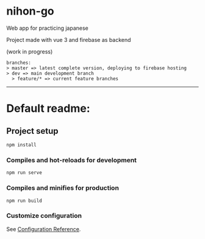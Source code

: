 # nihon-go

Web app for practicing japanese

Project made with vue 3 and firebase as backend

(work in progress)
```
branches: 
> master => latest complete version, deploying to firebase hosting
> dev => main development branch
  > feature/* => current feature branches
```
---
# Default readme:

## Project setup
```
npm install
```

### Compiles and hot-reloads for development
```
npm run serve
```

### Compiles and minifies for production
```
npm run build
```

### Customize configuration
See [Configuration Reference](https://cli.vuejs.org/config/).
